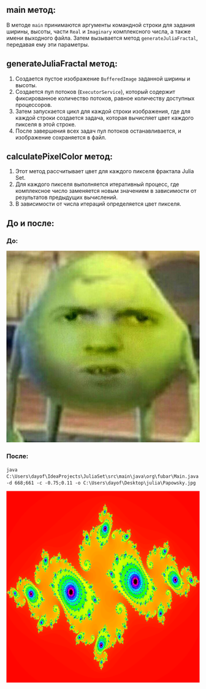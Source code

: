 ## main метод:

В методе `main` принимаются аргументы командной строки для задания ширины, высоты, части `Real` и `Imaginary` комплексного числа, а также имени выходного файла. Затем вызывается метод `generateJuliaFractal`, передавая ему эти параметры.

## generateJuliaFractal метод:

1. Создается пустое изображение `BufferedImage` заданной ширины и высоты.
2. Создается пул потоков (`ExecutorService`), который содержит фиксированное количество потоков, равное количеству доступных процессоров.
3. Затем запускается цикл для каждой строки изображения, где для каждой строки создается задача, которая вычисляет цвет каждого пикселя в этой строке.
4. После завершения всех задач пул потоков останавливается, и изображение сохраняется в файл.

## calculatePixelColor метод:

1. Этот метод рассчитывает цвет для каждого пикселя фрактала Julia Set.
2. Для каждого пикселя выполняется итеративный процесс, где комплексное число заменяется новым значением в зависимости от результатов предыдущих вычислений.
3. В зависимости от числа итераций определяется цвет пикселя.

## До и после:

### До:

![До](Papowsky.jpg)

### После:
`java C:\Users\dayof\IdeaProjects\JuliaSet\src\main\java\org\fubar\Main.java -d 668;661 -c -0.75;0.11 -o C:\Users\dayof\Desktop\julia\Papowsky.jpg`

![После](Papowsky_JuliaSet.jpg)

